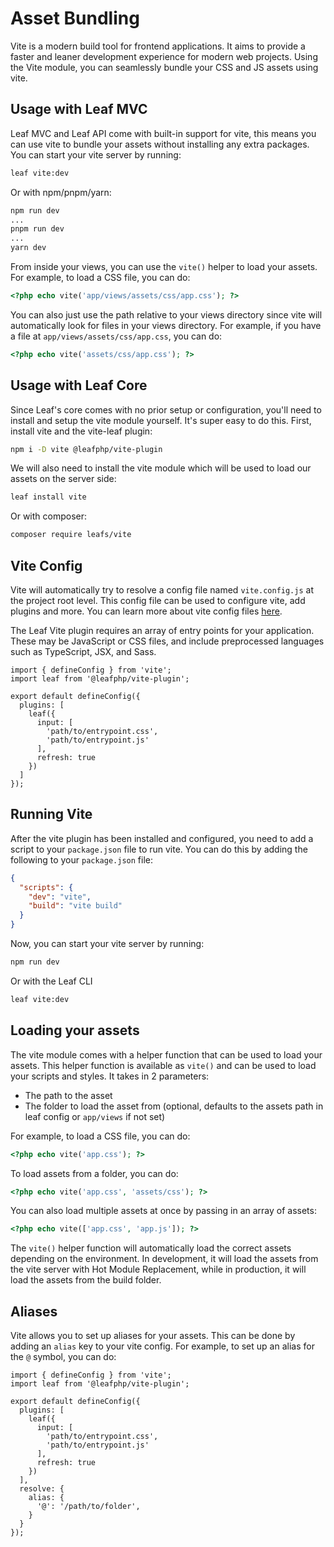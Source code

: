 # Asset Bundling

Vite is a modern build tool for frontend applications. It aims to provide a faster and leaner development experience for modern web projects. Using the Vite module, you can seamlessly bundle your CSS and JS assets using vite.

## Usage with Leaf MVC

Leaf MVC and Leaf API come with built-in support for vite, this means you can use vite to bundle your assets without installing any extra packages. You can start your vite server by running:

```bash
leaf vite:dev
```

Or with npm/pnpm/yarn:

```bash
npm run dev
...
pnpm run dev
...
yarn dev
```

From inside your views, you can use the `vite()` helper to load your assets. For example, to load a CSS file, you can do:

```php
<?php echo vite('app/views/assets/css/app.css'); ?>
```

You can also just use the path relative to your views directory since vite will automatically look for files in your views directory. For example, if you have a file at `app/views/assets/css/app.css`, you can do:

```php
<?php echo vite('assets/css/app.css'); ?>
````

## Usage with Leaf Core

Since Leaf's core comes with no prior setup or configuration, you'll need to install and setup the vite module yourself. It's super easy to do this. First, install vite and the vite-leaf plugin:

```bash
npm i -D vite @leafphp/vite-plugin
```

We will also need to install the vite module which will be used to load our assets on the server side:

```bash
leaf install vite
```

Or with composer:

```bash
composer require leafs/vite
```

## Vite Config

Vite will automatically try to resolve a config file named `vite.config.js` at the project root level. This config file can be used to configure vite, add plugins and more. You can learn more about vite config files [here](https://vitejs.dev/config/).

The Leaf Vite plugin requires an array of entry points for your application. These may be JavaScript or CSS files, and include preprocessed languages such as TypeScript, JSX, and Sass.

```js{6-12}
import { defineConfig } from 'vite';
import leaf from '@leafphp/vite-plugin';

export default defineConfig({
  plugins: [
    leaf({
      input: [
        'path/to/entrypoint.css',
        'path/to/entrypoint.js'
      ],
      refresh: true
    })
  ]
});
```

## Running Vite

After the vite plugin has been installed and configured, you need to add a script to your `package.json` file to run vite. You can do this by adding the following to your `package.json` file:

```json
{
  "scripts": {
    "dev": "vite",
    "build": "vite build"
  }
}
```

Now, you can start your vite server by running:

```bash
npm run dev
```

Or with the Leaf CLI

```bash
leaf vite:dev
```

## Loading your assets

The vite module comes with a helper function that can be used to load your assets. This helper function is available as `vite()` and can be used to load your scripts and styles. It takes in 2 parameters:

- The path to the asset
- The folder to load the asset from (optional, defaults to the assets path in leaf config or `app/views` if not set)

For example, to load a CSS file, you can do:

```php
<?php echo vite('app.css'); ?>
```

To load assets from a folder, you can do:

```php
<?php echo vite('app.css', 'assets/css'); ?>
```

You can also load multiple assets at once by passing in an array of assets:

```php
<?php echo vite(['app.css', 'app.js']); ?>
```

The `vite()` helper function will automatically load the correct assets depending on the environment. In development, it will load the assets from the vite server with Hot Module Replacement, while in production, it will load the assets from the build folder.

## Aliases

Vite allows you to set up aliases for your assets. This can be done by adding an `alias` key to your vite config. For example, to set up an alias for the `@` symbol, you can do:

```js{14-18}
import { defineConfig } from 'vite';
import leaf from '@leafphp/vite-plugin';

export default defineConfig({
  plugins: [
    leaf({
      input: [
        'path/to/entrypoint.css',
        'path/to/entrypoint.js'
      ],
      refresh: true
    })
  ],
  resolve: {
    alias: {
      '@': '/path/to/folder',
    }
  }
});
```

<!-- ## Vite + other frameworks

Vite can be used with any framework. You can learn more about using vite with other frameworks [here](https://vitejs.dev/guide/#scaffolding-your-first-vite-project). We've included in-depth guides on using vite with some of the most popular frameworks:

<div class="vt-box-container next-steps">
  <a class="vt-box" href="/modules/views/inertia/">
    <h3 class="next-steps-link">Inertia JS</h3>
    <small class="next-steps-caption">Learn how to set up a React or Vue JS application to run with Leaf using Inertia and Vite.</small>
  </a>
</div> -->
